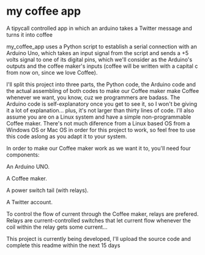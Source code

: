 my coffee app
=============

A tipycall controlled app in which an arduino takes a Twitter message and turns it into coffee 

my_coffee_app uses a Python script to establish a serial connection with an Arduino Uno, which takes an input signal from the script and sends a +5 volts signal to one of its digital pins, which we'll consider as the Arduino's outputs and the coffee maker's inputs (coffee will be written with a capital c from now on, since we love Coffee).

I'll split this project into three parts, the Python code, the Arduino code and the actual assembling of both codes to make our Coffee maker make Coffee whenever we want, you know, cuz we programmers are badass. The Arduino code is self-explanatory once you get to see it, so I won't be giving it a lot of explanation... plus, it's not larger than thirty lines of code. I'll also assume you are on a Linux system and have a simple non-programmable Coffee maker. There's not much diference from a Linux based OS from a Windows OS or Mac OS in order for this project to work, so feel free to use this code aslong as you adapt it to your system.

In order to make our Coffee maker work as we want it to, you'll need four components:

An Arduino UNO.

A Coffee maker.

A power switch tail (with relays).

A Twitter account.

To control the flow of current through the Coffee maker, relays are prefered. Relays are current-controlled switches that let current flow whenever the coil within the relay gets some current...

This project is currently being developed, I'll upload the source code and complete this readme within the next 15 days
